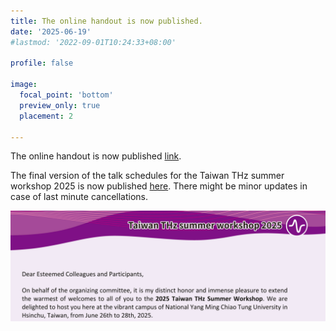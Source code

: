 ```yaml
---
title: The online handout is now published.
date: '2025-06-19'
#lastmod: '2022-09-01T10:24:33+08:00'

profile: false

image:
  focal_point: 'bottom'
  preview_only: true
  placement: 2

---
```


The online handout is now published [link](https://drive.google.com/file/d/1uzYxiwpyNtc7yAVwkisL1yrSCjRwFnlv/view?usp=sharing).

<!--more-->

The final version of the talk schedules for the Taiwan THz summer workshop 2025 is now published [here](https://drive.google.com/file/d/1uzYxiwpyNtc7yAVwkisL1yrSCjRwFnlv/view?usp=sharing). There might be minor updates in case of last minute cancellations.


<img src="./featured.png" alt="alt text" width="750"/>
<!-- ![THz research](./featured.png) -->
